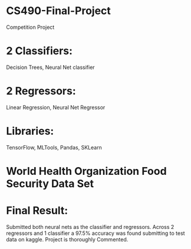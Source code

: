 # CS490-Final-Project
Competition Project


# 2 Classifiers:
 Decision Trees, Neural Net classifier

# 2 Regressors:
 Linear Regression, Neural Net Regressor

# Libraries:
TensorFlow, MLTools, Pandas, SKLearn

# World Health Organization Food Security Data Set

# Final Result:
Submitted both neural nets as the classifier and regressors.
Across 2 regressors and 1 classifier a 97.5% accuracy was found submitting to test data on kaggle.
Project is thoroughly Commented.
